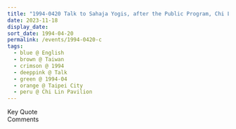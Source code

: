 ```yaml
---
title: "1994-0420 Talk to Sahaja Yogis, after the Public Program, Chi Lin Pavilion, Grand Hotel Taipei, No. 1號, Section 4, Zhongshan N Rd, Zhongshan District, Taipei City, Taiwan"
date: 2023-11-18
display_date: 
sort_date: 1994-04-20
permalink: /events/1994-0420-c
tags:
  - blue @ English
  - brown @ Taiwan
  - crimson @ 1994
  - deeppink @ Talk
  - green @ 1994-04
  - orange @ Taipei City
  - peru @ Chi Lin Pavilion
---
```


<wave-list>
  <list-title color="green" width="75">Key Quote</list-title>
  <list-item color="BlanchedAlmond"  width="200"></list-item>
  <list-item color="Lavender"></list-item>
  <list-item color="BlanchedAlmond"></list-item>
</wave-list>

<br>

<wave-list>
  <list-title color="green" width="75">Comments</list-title>
  <list-item color="BlanchedAlmond"  width="200"></list-item>
  <list-item color="Lavender"></list-item>
  <list-item color="BlanchedAlmond"></list-item>
</wave-list>